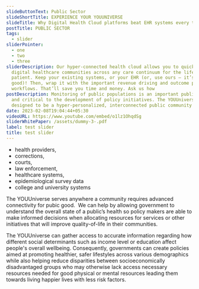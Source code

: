 ```yaml
---
slideButtonText: Public Sector
slideShortTitle: EXPERIENCE YOUR YOUUNIVERSE
slideTitle: Why Digital Health Cloud platforms beat EHR systems every time
postTitle: PUBLIC SECTOR
tags:
  - slider
sliderPointer:
  - one
  - two
  - three
sliderDescription: Our hyper-connected health cloud allows you to quickly build
  digital healthcare communities across any care continuum for the life of the
  patient. Keep your existing systems, or your EHR (or, use ours – it’s really
  good)! Then, wrap it with the important revenue driving and outcome producing
  workflows. That’ll save you time and money. Ask us how
postDescription: Monitoring of public populations is an important public benefit
  and critical to the development of policy initiatives. The YOUUniverse is
  designed to be a hyper-personalized, interconnected public community serving
date: 2023-02-08T19:04:44+05:30
videoURL: https://www.youtube.com/embed/o1lz1OhqdSg
sliderWhitePaper: /assets/dummy-3-.pdf
label: test slider
title: test slider
---
```

* health providers,
* corrections,
* courts,
* law enforcement,
* healthcare systems,
* epidemiological survey data
* college and university systems

The YOUUniverse serves anywhere a community requires advanced connectivity for pubic good.  We can help by allowing government to understand the overall state of a public’s health so policy makers are able to make informed decisions when allocating resources for services or other initiatives that will improve quality-of-life in their communities.

The YOUUniverse can gather access to accurate information regarding how different social determinants such as income level or education affect people's overall wellbeing. Consequently, governments can create policies aimed at promoting healthier, safer lifestyles across various demographics while also helping reduce disparities between socioeconomically disadvantaged groups who may otherwise lack access necessary resources needed for good physical or mental resources leading them towards living happier lives with less risk factors.